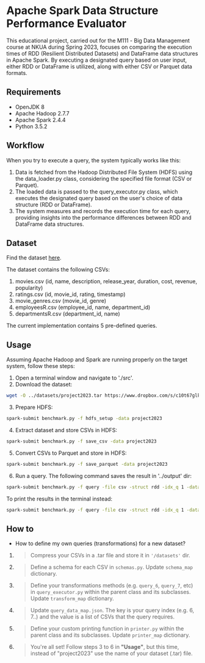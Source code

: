 # Apache Spark Data Structure Performance Evaluator

This educational project, carried out for the Μ111 - Big Data Management course at NKUA during Spring 2023, focuses on comparing the execution times of RDD (Resilient Distributed Datasets) and DataFrame data structures in Apache Spark. By executing a designated query based on user input, either RDD or DataFrame is utilized, along with either CSV or Parquet data formats.

## Requirements

- OpenJDK 8
- Apache Hadoop 2.7.7
- Apache Spark 2.4.4
- Python 3.5.2

## Workflow
When you try to execute a query, the system typically works like this:
1. Data is fetched from the Hadoop Distributed File System (HDFS) using the data_loader.py class, considering the specified file format (CSV or Parquet).
2. The loaded data is passed to the query_executor.py class, which executes the designated query based on the user's choice of data structure (RDD or DataFrame).
3. The system measures and records the execution time for each query, providing insights into the performance differences between RDD and DataFrame data structures.

## Dataset
Find the dataset [here](https://www.dropbox.com/s/c10t67glk60wpha/datasets2023.tar.gz?dl=0.).

The dataset contains the following CSVs:
1. movies.csv (id, name, description, release_year, duration, cost, revenue, popularity)
2. ratings.csv (id, movie_id, rating, timestamp)
3. movie_genres.csv (movie_id, genre)
4. employeesR.csv (employee_id, name, department_id)
5. departmentsR.csv (department_id, name)

The current implementation contains 5 pre-defined queries.

## Usage
Assuming Apache Hadoop and Spark are running properly on the target system, follow these steps:
1. Open a terminal window and navigate to './src'.
2. Download the dataset:
```bash
wget -O ../datasets/project2023.tar https://www.dropbox.com/s/c10t67glk60wpha/project2023.tar.gz?dl=0
```

3. Prepare HDFS:
```bash
spark-submit benchmark.py -f hdfs_setup -data project2023
```

4. Extract dataset and store CSVs in HDFS:
```bash
spark-submit benchmark.py -f save_csv -data project2023
```

5. Convert CSVs to Parquet and store in HDFS:
```bash
spark-submit benchmark.py -f save_parquet -data project2023
```

6. Run a query. The following command saves the result in '../output' dir:
```bash
spark-submit benchmark.py -f query -file csv -struct rdd -idx_q 1 -data project2023 -v 1 > ../output/result.txt
```
To print the results in the terminal instead:
```bash
spark-submit benchmark.py -f query -file csv -struct rdd -idx_q 1 -data project2023 -v 1
```

## How to
* How to define my own queries (transformations) for a new dataset?
1. > Compress your CSVs in a .tar file and store it in `'/datasets'` dir.
2. > Define a schema for each CSV in `schemas.py`. Update `schema_map` dictionary.
3. > Define your transformations methods (e.g. `query_6`, `query_7`, etc) in `query_executor.py` within the parent class and its subclasses. Update `transform_map` dictionary.
4. > Update `query_data_map.json`. The key is your query index (e.g. 6, 7..) and the value is a list of CSVs that the query requires.
5. > Define your custom printing function in `printer.py` within the parent class and its subclasses. Update `printer_map` dictionary.
6. > You're all set! Follow steps 3 to 6 in **"Usage"**, but this time, instead of "project2023" use the name of your dataset (.tar) file.

